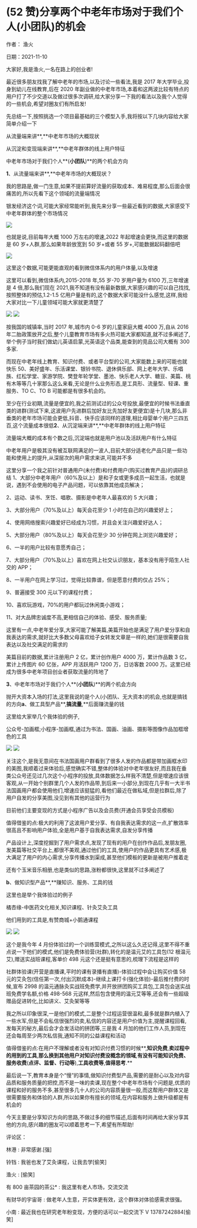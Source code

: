 
# (52 赞)分享两个中老年市场对于我们个人(小团队)的机会

作者：  渔火

日期：2021-11-10

 

 

大家好,我是渔火,一名在路上的创业者!

最近很多朋友找我了解中老年的市场,以及讨论一些看法,我是 2017 年大学毕业,投身到幼儿在线教育,后在 2020 年副业做的中老年市场,本着和这两波比较有特点的用户打了不少交道以及做过很多次调研,给大家分享一下我的看法以及我个人觉得的一些机会,希望对圈友们有所启发!

先总结一下,按照挑选一个项目最基础的三个模型入手,我将按以下几块内容给大家简单介绍一下

从流量端来讲**,**中老年市场的大概现状

从沉淀和变现端来讲**,**中老年群体的线上用户特征

中老年市场对于我们个人**(**小团队**)**的两个机会方向

**1**、从流量端来讲**,**中老年市场的大概现状？

我的思路是,做一门生意,如果不提前算好流量的获取成本、难易程度,那么后面会很痛苦的,所以先看下这个领域的流量端情况

银发经济这个词,可能大家经常能听到,我先来分享一些最近看到的数据,大家感受下中老年群体的整个市场情况

 

 

![](img/zhonglaonian_0635.png)

也就是说,目前每年大概 1000 万左右的增速,2022 年起增速会更快,而这里的数据是 60 岁+人群,那么如果年龄放宽到 50 岁+或者 55 岁+,可能数据起码翻倍吧

![](img/zhonglaonian_0636.png)

这里这个数据,可能更能直观的看到微信体系内的用户体量,以及增速

这里可以看到,微信体系内,2015-2018 年,55 岁-70 岁用户量为 6100 万,三年增速是 4 倍,那么我们现在 2021,我不知道有没有最新数据,大家感兴趣的可以自己找找,按照整体的预估,1.2-1.5 亿用户量是有的,这个数据大家可能没什么感觉,这样,我给大家对比一下儿童领域可能大家就更清楚了

 

 

![](img/zhonglaonian_0641.png) ![](img/zhonglaonian_0642.png)

按我国的城镇率,当时 2017 年,城市内 0-6 岁的儿童家庭大概 4000 万,自从 2016 年二胎政策放开之后,整个儿童教育市场有多火热可能大家都知道,就不过多阐述了,举个例子当时我们做幼儿英语启蒙,光英语这个品类,能查到的竞品公司大概有 300 多家.

而现在中老年线上教育、知识付费、或者平台型的公司,大家能数上来的可能也就快乐 50、美好盛年、乐活课堂、银铃书院、退休俱乐部、网上老年大学、乐唱族、红松学堂、家游学院、樊登年轮学堂、墨池、快乐老人大学、糖豆、美篇、桃有木等等几十家那么这么来看,无论是什么业务形态,是工具形、流量型、轻课、重服务、TO C、TO B 可能都是有很多机会的。

至少在行业初期,流量是便宜的,我之前测试过的公众号投放,最便宜的时候书法垂直类的进群(测试下来,这波用户先进群后加好友比先加好友更便宜)是十几块,那么非垂类的老年市场可能会更低,抖音、快手应该同样的道理,相比母婴单个用户三四五百,这个流量成本很低**2**、从沉淀端来讲**,**中老年群体的线上用户特征

 

 

流量端大概的成本有个数之后,沉淀端也就是用户池以及活跃用户有什么特征

中老年用户是极其没有被互联网满足的一波人,目前大部分适老化产品只是一些功能和使用上的提升,从深层次的用户需求来讲,可能并不多

这里分享一个我之前针对普通用户(未付费)和付费用户(购买过教育产品)的调研总结 1、大部分中老年用户（60%及以上）是和子女或更多成员一起生活，也就是说，遇到不会使用的电子产品问题，可以依靠其他成员解决；

2、运动、读书、烹饪、唱歌、摄影是中老年人最喜欢的 5 大兴趣；

3、大部分用户（70%及以上）每天会花至少 1 小时在自己的兴趣爱好上；

4、使用网络搜索兴趣爱好已经成为习惯，并且会关注兴趣爱好达人；

5、大部分用户（80%及以上）每天会花至少 30 分钟在网上浏览兴趣爱好；

6、一半的用户比较有意愿秀自己；

7、大部分用户（70%及以上）喜欢在网上社交认识朋友，基本没有用于陌生人社交的 APP；

8、一半用户在网上学习过，觉得比较靠谱，但是愿意付费的仅占 25%；

9、普遍接受 300 元以下的课程付费；

10、喜欢玩游戏，70%的用户都玩过休闲类小游戏；

11、对大品牌忠诚度不高,更相信自己的体验、感受、服务质量;

这里有一点,中老年爱分享,大家可能了解美篇,美篇开始也是满足了用户爱分享和自我表达的需求,就好比大多数父母喜欢给子女转发文章是一样的,她们是很需要自我表达以及社交满足的需求的

 

 

美篇目前的数据,累计注册用户 2 亿，累计创作用户 4000 万，累计作品数 3 亿，累计上传图片 60 亿张，APP 月活跃用户 1200 万，日访客数 2000 万。这里已经成为很多中老年项目创业者获取流量的阵地了

**3**、中老年市场对于我们个人**(**小团队**)**的两个机会方向

抛开大资本入场的打法,这里我说的是个人(小团队、无大资本)的机会,也就是搞钱的方向**a**、做工具型产品**,**搞流量**,**后面赚流量的钱

这里给大家举几个我体验的例子,

公众号-加画框;小程序-加画框,通过为书法、国画、油画、摄影等图像作品加框增色的工具

![](img/zhonglaonian_0651.png) ![](img/zhonglaonian_0652.png)

 

 

关注这个,是我无意间在书法国画用户群看到了很多人发的作品都是带加画框水印的美图,我顺着过来体验后,感觉确实不错,整体的体验对中老年很友好,而且我在垂类公众号还见过几次这个小程序的投放,具体数据怎么样我不清楚,但是增速应该很客观,从一开始个别群里几个人发的作品带,到后来一小部分,到现在几乎有一大半书法国画用户都会使用他们,增速应该挺猛的,看他们最近在做私域,但是拉群后,除了用户自发的分享美图,没见到有其他的运营行为

目前他们主要变现的方式是小程序广告以及会员费(开通会员享受会员模板)

值得借鉴的点:极大的利用了这波用户爱分享、有自我表达需求的这一点,扩散效率很高且不影响用户体验,全是用户基于自我表达需求,自发分享传播

产品设计上,深度挖掘到了用户需求点,发现了现有的用户在创作作品后,发朋友圈,发美篇等社交平台上,都很不美观,通过他们的工具,使用户的作品更具有艺术感,极大满足了用户的内心需求,分享传播水到渠成,甚至他们模板的更新是被用户推着走

还有个玉米音乐相册,也是类似的思路,涨粉都很快,这里就不过多阐述了

**b**、做知识型产品**,**赚知识、服务、工具的钱

这里也是举个我体验过的例子

橘杏缘-中医药文化相关,知识课程、针灸艾灸工具

他们用到的工具是,有赞商城+小鹅通课程

 

 

![](img/zhonglaonian_0661.png) ![](img/zhonglaonian_0662.png)

这个是我今年 4 月份体验过的一个训练营模式,之所以这么久还记得,这里不得不重点说一下他们的模式,他们是免费体验营(社群),转化的是温元艾的工具包(12 根温元艾),赠送实战班课程,客单价 498 元这个还是挺有意思的,梳理下流程是这样的

社群体验课(开营是直播课,平时的课有录播有直播)-体验过程中会让购买价值 58 元的艾灸包(信任第一次,付出沉默成本)-继续上课打卡(强化体验)-最后推付费的时候,宣布 2998 的温元通脉灸实战班免费学,并开放拼团购买工具包,工具包会送实战班免费学名额,价格 498-568 元这样,然后包含使用的温元艾等等,还会有一些超级赠品促进转化,比如讲义、艾灸架等等

我之所以印象很深,一是他们的模式,二是整个过程运营很温和,最多就是群内植入了一些水军,但是不会私信很强烈的卖,私信的内容还是用户价值为主,提醒课程回看,发每天的秘方,最后会才会发活动的拼团等,三是我 4 月加的他们工作人员,到现在还会每周至少两次私信我,通知不同的公益课程和活动

值得借鉴的点:在用户不理解或者没有对知识付费习惯的时候**,**知识免费**,**卖过程中的用到的工具**,**那么换到其他用户对知识付费没概念的领域**,**有没有可能知识免费、服务收费**(**点评、监督、行动等**),**工具收费等**,**值得思考**.**

 

 

最后说一下,教育本身是个“慢”的事情,做知识付费型产品,需要的是耐心以及对内容品质和服务质量的把控,而不是一味的卖课,现在整个中老年市场有个问题是,优质的课程和好的服务不多,甚至很多几十人的公司内容质量很一般,而这帮用户群体又是很需要服务和体验的人群,所以如果你有擅长的领域,在内容和服务上做升级都是有机会的

今天主要是分享知识方向的思路,不做过多的细节描述,后面有时间再给大家分享其他的方向,感兴趣的圈友可以顺着思考一下,希望有所帮助!

评论区：

林港 : 非常感谢.[强]

铃铛 : 我爸也发了艾灸课程，让我去学[偷笑]

渔火 : [偷笑]

有 800 亩茶园的茶公* : 我这里有老人市场，交流交流

有财华的宇宙哥 : 做老年人生意，开实体更有效，这个群体对体验感需求很强。

小南 : 最近我也在研究老年粉变现，方便的话可以一起交流下 V 13787242884[偷笑]

